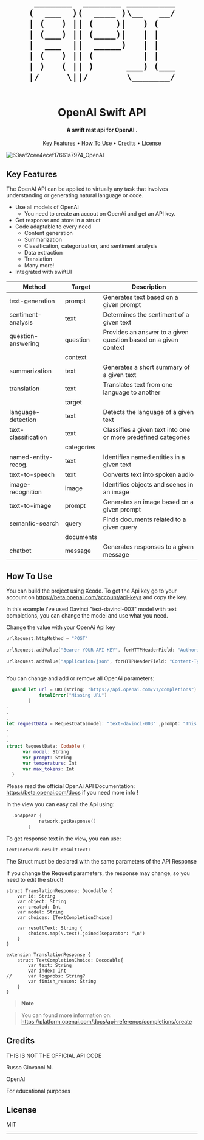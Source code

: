<h1 align="center">
  <br>


     _______  _______ _________
    (  ___  )(  ____ )\__   __/
    | (   ) || (    )|   ) (   
    | (___) || (____)|   | |   
    |  ___  ||  _____)   | |   
    | (   ) || (         | |   
    | )   ( || )      ___) (___
    |/     \||/       \_______/


                           
  <br>
  OpenAI Swift API
  <br>
</h1>

<h4 align="center">A swift rest api for OpenAI
.</h4>


<p align="center">
  <a href="#key-features">Key Features</a> •
  <a href="#how-to-use">How To Use</a> •
  <a href="#credits">Credits</a> •
  <a href="#license">License</a>
</p>

![63aaf2cee4ecef17661a7974_OpenAI](https://user-images.githubusercontent.com/113531412/219901691-6eac92d2-457e-40d7-94c9-9886069ba4f3.jpg)


## Key Features

The OpenAI API can be applied to virtually any task that involves understanding or generating natural language or code.

* Use all models of OpenAi
  - You need to create an accout on OpenAi and get an API key.
* Get response and store in a struct 
* Code adaptable to every need
  - Content generation
  - Summarization
  - Classification, categorization, and sentiment analysis
  - Data extraction
  - Translation
  - Many more!
* Integrated with swiftUI

| Method               |   Target   | Description |
| ---------------------| -----------|-------------|
| text-generation      | prompt     | Generates text based on a given prompt |
| sentiment-analysis   | text       | Determines the sentiment of a given text |
| question-answering   | question   | Provides an answer to a given question based on a given context |
|                      | context    |             |
| summarization        | text       | Generates a short summary of a given text |
| translation          | text       | Translates text from one language to another |
|                      | target     |             |
| language-detection   | text       | Detects the language of a given text |
| text-classification  | text       | Classifies a given text into one or more predefined categories |
|                      | categories |             |
| named-entity-recog.  | text       | Identifies named entities in a given text |
| text-to-speech       | text       | Converts text into spoken audio |
| image-recognition    | image      | Identifies objects and scenes in an image |
| text-to-image        | prompt     | Generates an image based on a given prompt |
| semantic-search      | query      | Finds documents related to a given query |
|                      | documents  |             |
| chatbot              | message    | Generates responses to a given message |


## How To Use

You can build the project using Xcode. To get the Api key go to your account on https://beta.openai.com/account/api-keys and copy the key.

In this example i've used Davinci "text-davinci-003" model with text completions, you can change the model and use what you need.

Change the value with your OpenAi Api key

```swift
urlRequest.httpMethod = "POST"
        
urlRequest.addValue("Bearer YOUR-API-KEY", forHTTPHeaderField: "Authorization")
        
urlRequest.addValue("application/json", forHTTPHeaderField: "Content-Type")
        
```

You can change and add or remove all OpenAi parameters:

```swift
  guard let url = URL(string: "https://api.openai.com/v1/completions") else {
            fatalError("Missing URL")
        }
.        
.
.
let requestData = RequestData(model: "text-davinci-003" ,prompt: "This is a test",temperature: 1, max_tokens: 50)
.
.
.
struct RequestData: Codable {
      var model: String
      var prompt: String
      var temperature: Int
      var max_tokens: Int
  }
```
Please read the official OpenAi API Documentation: https://beta.openai.com/docs if you need more info !

In the view you can easy call the Api using:

```swift
  .onAppear {
            network.getResponse()
        }
```

To get response text in the view, you can use:

```swift
Text(network.result.resultText)
```

The Struct must be declared with the same parameters of the API Response

If you change the Request parameters, the response may change, so you need to edit the struct!

```
struct TranslationResponse: Decodable {
    var id: String
    var object: String
    var created: Int
    var model: String
    var choices: [TextCompletionChoice]
    
    var resultText: String {
        choices.map(\.text).joined(separator: "\n")
    }
}

extension TranslationResponse {
    struct TextCompletionChoice: Decodable{
        var text: String
        var index: Int
//      var logprobs: String?
        var finish_reason: String
    }
}

```

> **Note**

> You can found more information on: https://platform.openai.com/docs/api-reference/completions/create


## Credits

THIS IS NOT THE OFFICIAL API CODE

Russo Giovanni M.

OpenAI

For educational purposes

## License

MIT

---


